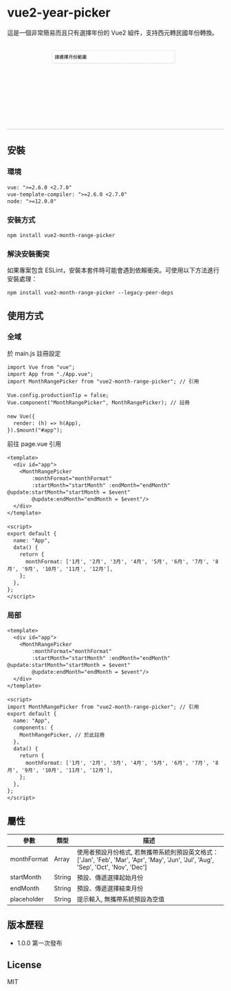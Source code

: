 # vue2-year-picker

這是一個非常簡易而且只有選擇年份的 Vue2 組件，支持西元轉民國年份轉換。

![範例](https://github.com/traveltime1221/vue2-month-range-picker/raw/main/src/assets/image/example.gif)

## 安裝

### 環境
```
vue: ">=2.6.0 <2.7.0"
vue-template-compiler: ">=2.6.0 <2.7.0"
node: ">=12.0.0"
```

### 安裝方式
```
npm install vue2-month-range-picker
```

### 解決安裝衝突
如果專案包含 ESLint，安裝本套件時可能會遇到依賴衝突。可使用以下方法進行安裝處理：
```
npm install vue2-month-range-picker --legacy-peer-deps
```


## 使用方式

### 全域
於 main.js 註冊設定
```
import Vue from "vue";
import App from "./App.vue";
import MonthRangePicker from "vue2-month-range-picker"; // 引用

Vue.config.productionTip = false;
Vue.component("MonthRangePicker", MonthRangePicker); // 註冊

new Vue({
  render: (h) => h(App),
}).$mount("#app");
```

前往 page.vue 引用
```
<template>
  <div id="app">
    <MonthRangePicker
        :monthFormat="monthFormat"
        :startMonth="startMonth" :endMonth="endMonth" @update:startMonth="startMonth = $event"
        @update:endMonth="endMonth = $event"/>
  </div>
</template>

<script>
export default {
  name: "App",
  data() {
    return {
      monthFormat: ['1月', '2月', '3月', '4月', '5月', '6月', '7月', '8月', '9月', '10月', '11月', '12月'],
    };
  },
};
</script>
```

### 局部
```
<template>
  <div id="app">
    <MonthRangePicker
        :monthFormat="monthFormat"
        :startMonth="startMonth" :endMonth="endMonth" @update:startMonth="startMonth = $event"
        @update:endMonth="endMonth = $event"/>
  </div>
</template>

<script>
import MonthRangePicker from "vue2-month-range-picker"; // 引用
export default {
  name: "App",
  components: {
    MonthRangePicker, // 於此註冊
  },
  data() {
    return {
      monthFormat: ['1月', '2月', '3月', '4月', '5月', '6月', '7月', '8月', '9月', '10月', '11月', '12月'],
    };
  },
};
</script>
```

## 屬性
|  參數 | 類型 | 描述 | 
| -------- | -------- | -------- | 
| monthFormat    | Array     | 使用者預設月份格式, 若無攜帶系統則預設英文格式：['Jan', 'Feb', 'Mar', 'Apr', 'May', 'Jun', 'Jul', 'Aug', 'Sep', 'Oct', 'Nov', 'Dec']    | 
| startMonth    | String     | 預設、傳遞選擇起始月份    |
| endMonth    | String     | 預設、傳遞選擇結束月份    | 
| placeholder    | String     | 提示輸入, 無攜帶系統預設為空值    | 


## 版本歷程

* 1.0.0 第一次發布

## License
MIT
